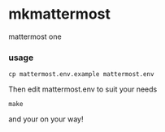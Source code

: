 # mkmattermost

mattermost
one

### usage

`cp mattermost.env.example mattermost.env`

Then edit mattermost.env to suit your needs

`make`

and your on your way!
